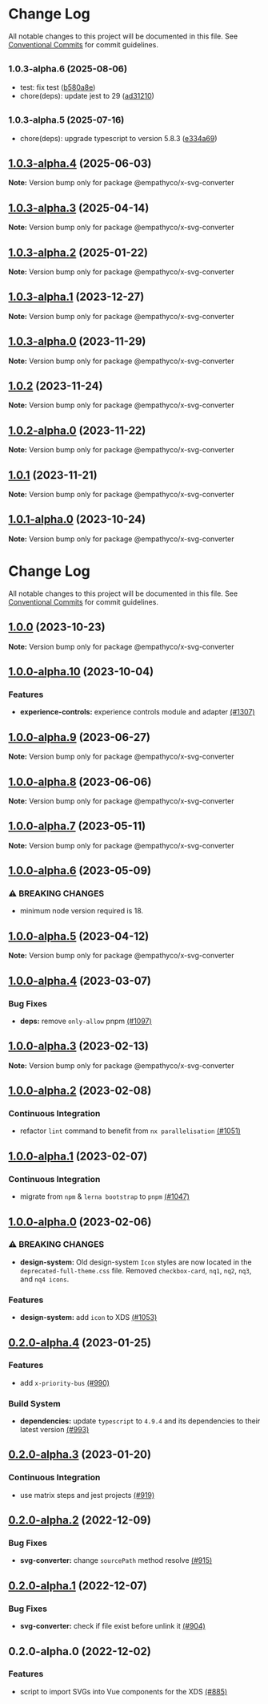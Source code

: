 # Change Log

All notable changes to this project will be documented in this file.
See [Conventional Commits](https://conventionalcommits.org) for commit guidelines.

## <small>1.0.3-alpha.6 (2025-08-06)</small>

* test: fix test ([b580a8e](https://github.com/empathyco/x/commit/b580a8e))
* chore(deps): update jest to 29 ([ad31210](https://github.com/empathyco/x/commit/ad31210))





## <small>1.0.3-alpha.5 (2025-07-16)</small>

* chore(deps): upgrade typescript to version 5.8.3 ([e334a69](https://github.com/empathyco/x/commit/e334a69))





## [1.0.3-alpha.4](https://github.com/empathyco/x/compare/@empathyco/x-svg-converter@1.0.3-alpha.3...@empathyco/x-svg-converter@1.0.3-alpha.4) (2025-06-03)

**Note:** Version bump only for package @empathyco/x-svg-converter





## [1.0.3-alpha.3](https://github.com/empathyco/x/compare/@empathyco/x-svg-converter@1.0.3-alpha.2...@empathyco/x-svg-converter@1.0.3-alpha.3) (2025-04-14)

**Note:** Version bump only for package @empathyco/x-svg-converter





## [1.0.3-alpha.2](https://github.com/empathyco/x/compare/@empathyco/x-svg-converter@1.0.3-alpha.1...@empathyco/x-svg-converter@1.0.3-alpha.2) (2025-01-22)

**Note:** Version bump only for package @empathyco/x-svg-converter





## [1.0.3-alpha.1](https://github.com/empathyco/x/compare/@empathyco/x-svg-converter@1.0.3-alpha.0...@empathyco/x-svg-converter@1.0.3-alpha.1) (2023-12-27)

**Note:** Version bump only for package @empathyco/x-svg-converter





## [1.0.3-alpha.0](https://github.com/empathyco/x/compare/@empathyco/x-svg-converter@1.0.2...@empathyco/x-svg-converter@1.0.3-alpha.0) (2023-11-29)

**Note:** Version bump only for package @empathyco/x-svg-converter





## [1.0.2](https://github.com/empathyco/x/compare/@empathyco/x-svg-converter@1.0.2-alpha.0...@empathyco/x-svg-converter@1.0.2) (2023-11-24)

**Note:** Version bump only for package @empathyco/x-svg-converter





## [1.0.2-alpha.0](https://github.com/empathyco/x/compare/@empathyco/x-svg-converter@1.0.1-alpha.0...@empathyco/x-svg-converter@1.0.2-alpha.0) (2023-11-22)

**Note:** Version bump only for package @empathyco/x-svg-converter





## [1.0.1](https://github.com/empathyco/x/compare/@empathyco/x-svg-converter@1.0.1-alpha.0...@empathyco/x-svg-converter@1.0.1) (2023-11-21)

**Note:** Version bump only for package @empathyco/x-svg-converter





## [1.0.1-alpha.0](https://github.com/empathyco/x/compare/@empathyco/x-svg-converter@1.0.0-alpha.10...@empathyco/x-svg-converter@1.0.1-alpha.0) (2023-10-24)

**Note:** Version bump only for package @empathyco/x-svg-converter





# Change Log

All notable changes to this project will be documented in this file. See
[Conventional Commits](https://conventionalcommits.org) for commit guidelines.

## [1.0.0](https://github.com/empathyco/x/compare/@empathyco/x-svg-converter@1.0.0-alpha.10...@empathyco/x-svg-converter@1.0.0) (2023-10-23)

**Note:** Version bump only for package @empathyco/x-svg-converter

## [1.0.0-alpha.10](https://github.com/empathyco/x/compare/@empathyco/x-svg-converter@1.0.0-alpha.9...@empathyco/x-svg-converter@1.0.0-alpha.10) (2023-10-04)

### Features

- **experience-controls:** experience controls module and adapter [(#1307)](https://github.com/empathyco/x/pull/1307)

## [1.0.0-alpha.9](https://github.com/empathyco/x/compare/@empathyco/x-svg-converter@1.0.0-alpha.8...@empathyco/x-svg-converter@1.0.0-alpha.9) (2023-06-27)

**Note:** Version bump only for package @empathyco/x-svg-converter

## [1.0.0-alpha.8](https://github.com/empathyco/x/compare/@empathyco/x-svg-converter@1.0.0-alpha.7...@empathyco/x-svg-converter@1.0.0-alpha.8) (2023-06-06)

**Note:** Version bump only for package @empathyco/x-svg-converter

## [1.0.0-alpha.7](https://github.com/empathyco/x/compare/@empathyco/x-svg-converter@1.0.0-alpha.6...@empathyco/x-svg-converter@1.0.0-alpha.7) (2023-05-11)

**Note:** Version bump only for package @empathyco/x-svg-converter

## [1.0.0-alpha.6](https://github.com/empathyco/x/compare/@empathyco/x-svg-converter@1.0.0-alpha.4...@empathyco/x-svg-converter@1.0.0-alpha.6) (2023-05-09)

### ⚠ BREAKING CHANGES

- minimum node version required is 18.

## [1.0.0-alpha.5](https://github.com/empathyco/x/compare/@empathyco/x-svg-converter@1.0.0-alpha.4...@empathyco/x-svg-converter@1.0.0-alpha.5) (2023-04-12)

**Note:** Version bump only for package @empathyco/x-svg-converter

## [1.0.0-alpha.4](https://github.com/empathyco/x/compare/@empathyco/x-svg-converter@1.0.0-alpha.3...@empathyco/x-svg-converter@1.0.0-alpha.4) (2023-03-07)

### Bug Fixes

- **deps:** remove `only-allow` pnpm [(#1097)](https://github.com/empathyco/x/pull/1097)

## [1.0.0-alpha.3](https://github.com/empathyco/x/compare/@empathyco/x-svg-converter@1.0.0-alpha.2...@empathyco/x-svg-converter@1.0.0-alpha.3) (2023-02-13)

**Note:** Version bump only for package @empathyco/x-svg-converter

## [1.0.0-alpha.2](https://github.com/empathyco/x/compare/@empathyco/x-svg-converter@1.0.0-alpha.1...@empathyco/x-svg-converter@1.0.0-alpha.2) (2023-02-08)

### Continuous Integration

- refactor `lint` command to benefit from `nx parallelisation` [(#1051)](https://github.com/empathyco/x/pull/1051)

## [1.0.0-alpha.1](https://github.com/empathyco/x/compare/@empathyco/x-svg-converter@1.0.0-alpha.0...@empathyco/x-svg-converter@1.0.0-alpha.1) (2023-02-07)

### Continuous Integration

- migrate from `npm` & `lerna bootstrap` to `pnpm` [(#1047)](https://github.com/empathyco/x/pull/1047)

## [1.0.0-alpha.0](https://github.com/empathyco/x/compare/@empathyco/x-svg-converter@0.2.0-alpha.4...@empathyco/x-svg-converter@1.0.0-alpha.0) (2023-02-06)

### ⚠ BREAKING CHANGES

- **design-system:** Old design-system `Icon` styles are now located in the
  `deprecated-full-theme.css` file. Removed `checkbox-card`, `nq1`, `nq2`, `nq3`, and `nq4 icons`.

### Features

- **design-system:** add `icon` to XDS [(#1053)](https://github.com/empathyco/x/pull/1053)

## [0.2.0-alpha.4](https://github.com/empathyco/x/compare/@empathyco/x-svg-converter@0.2.0-alpha.3...@empathyco/x-svg-converter@0.2.0-alpha.4) (2023-01-25)

### Features

- add `x-priority-bus` [(#990)](https://github.com/empathyco/x/pull/990)

### Build System

- **dependencies:** update `typescript` to `4.9.4` and its dependencies to their latest version
  [(#993)](https://github.com/empathyco/x/pull/993)

## [0.2.0-alpha.3](https://github.com/empathyco/x/compare/@empathyco/x-svg-converter@0.2.0-alpha.2...@empathyco/x-svg-converter@0.2.0-alpha.3) (2023-01-20)

### Continuous Integration

- use matrix steps and jest projects [(#919)](https://github.com/empathyco/x/pull/919)

## [0.2.0-alpha.2](https://github.com/empathyco/x/compare/@empathyco/x-svg-converter@0.2.0-alpha.1...@empathyco/x-svg-converter@0.2.0-alpha.2) (2022-12-09)

### Bug Fixes

- **svg-converter:** change `sourcePath` method resolve [(#915)](https://github.com/empathyco/x/pull/915)

## [0.2.0-alpha.1](https://github.com/empathyco/x/compare/@empathyco/x-svg-converter@0.2.0-alpha.0...@empathyco/x-svg-converter@0.2.0-alpha.1) (2022-12-07)

### Bug Fixes

- **svg-converter:** check if file exist before unlink it [(#904)](https://github.com/empathyco/x/pull/904)

## 0.2.0-alpha.0 (2022-12-02)

### Features

- script to import SVGs into Vue components for the XDS [(#885)](https://github.com/empathyco/x/pull/885)

